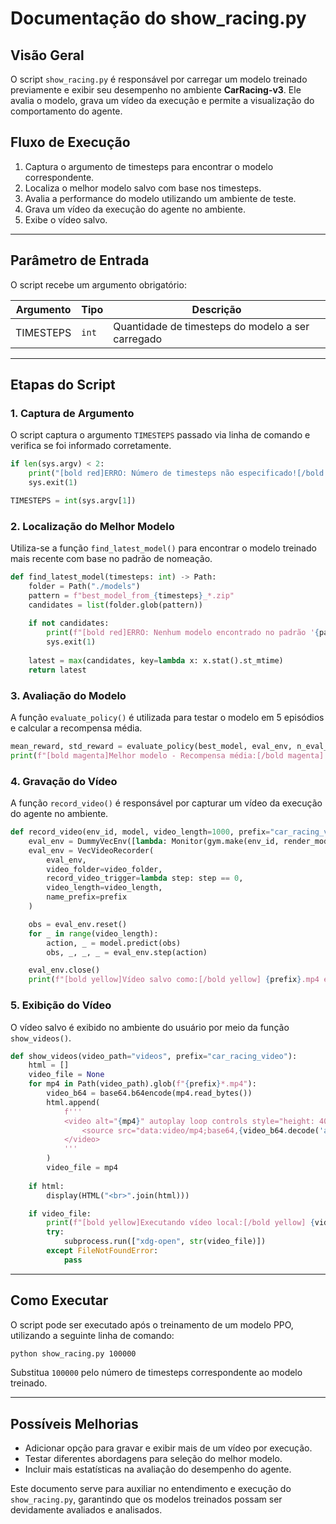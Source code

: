 # Documentação do show_racing.py

## Visão Geral
O script `show_racing.py` é responsável por carregar um modelo treinado previamente e exibir seu desempenho no ambiente **CarRacing-v3**. Ele avalia o modelo, grava um vídeo da execução e permite a visualização do comportamento do agente.

## Fluxo de Execução
1. Captura o argumento de timesteps para encontrar o modelo correspondente.
2. Localiza o melhor modelo salvo com base nos timesteps.
3. Avalia a performance do modelo utilizando um ambiente de teste.
4. Grava um vídeo da execução do agente no ambiente.
5. Exibe o vídeo salvo.

---

## Parâmetro de Entrada
O script recebe um argumento obrigatório:

| Argumento  | Tipo  | Descrição |
|------------|-------|------------|
| TIMESTEPS  | `int` | Quantidade de timesteps do modelo a ser carregado |

---

## Etapas do Script

### 1. Captura de Argumento
O script captura o argumento `TIMESTEPS` passado via linha de comando e verifica se foi informado corretamente.
```python
if len(sys.argv) < 2:
    print("[bold red]ERRO: Número de timesteps não especificado![/bold red]")
    sys.exit(1)

TIMESTEPS = int(sys.argv[1])
```

### 2. Localização do Melhor Modelo
Utiliza-se a função `find_latest_model()` para encontrar o modelo treinado mais recente com base no padrão de nomeação.
```python
def find_latest_model(timesteps: int) -> Path:
    folder = Path("./models")
    pattern = f"best_model_from_{timesteps}_*.zip"
    candidates = list(folder.glob(pattern))
    
    if not candidates:
        print(f"[bold red]ERRO: Nenhum modelo encontrado no padrão '{pattern}' em {folder}[/bold red]")
        sys.exit(1)
    
    latest = max(candidates, key=lambda x: x.stat().st_mtime)
    return latest
```

### 3. Avaliação do Modelo
A função `evaluate_policy()` é utilizada para testar o modelo em 5 episódios e calcular a recompensa média.
```python
mean_reward, std_reward = evaluate_policy(best_model, eval_env, n_eval_episodes=5, deterministic=False)
print(f"[bold magenta]Melhor modelo - Recompensa média:[/bold magenta] {mean_reward:.2f} +/- {std_reward:.2f}")
```

### 4. Gravação do Vídeo
A função `record_video()` é responsável por capturar um vídeo da execução do agente no ambiente.
```python
def record_video(env_id, model, video_length=1000, prefix="car_racing_video", video_folder="videos/"):
    eval_env = DummyVecEnv([lambda: Monitor(gym.make(env_id, render_mode="rgb_array"))])
    eval_env = VecVideoRecorder(
        eval_env,
        video_folder=video_folder,
        record_video_trigger=lambda step: step == 0,
        video_length=video_length,
        name_prefix=prefix
    )

    obs = eval_env.reset()
    for _ in range(video_length):
        action, _ = model.predict(obs)
        obs, _, _, _ = eval_env.step(action)

    eval_env.close()
    print(f"[bold yellow]Vídeo salvo como:[/bold yellow] {prefix}.mp4 em {video_folder}")
```

### 5. Exibição do Vídeo
O vídeo salvo é exibido no ambiente do usuário por meio da função `show_videos()`.
```python
def show_videos(video_path="videos", prefix="car_racing_video"):
    html = []
    video_file = None
    for mp4 in Path(video_path).glob(f"{prefix}*.mp4"):
        video_b64 = base64.b64encode(mp4.read_bytes())
        html.append(
            f'''
            <video alt="{mp4}" autoplay loop controls style="height: 400px;">
                <source src="data:video/mp4;base64,{video_b64.decode('ascii')}" type="video/mp4" />
            </video>
            '''
        )
        video_file = mp4
    
    if html:
        display(HTML("<br>".join(html)))

    if video_file:
        print(f"[bold yellow]Executando vídeo local:[/bold yellow] {video_file}")
        try:
            subprocess.run(["xdg-open", str(video_file)])
        except FileNotFoundError:
            pass
```

---

## Como Executar
O script pode ser executado após o treinamento de um modelo PPO, utilizando a seguinte linha de comando:
```bash
python show_racing.py 100000
```
Substitua `100000` pelo número de timesteps correspondente ao modelo treinado.

---

## Possíveis Melhorias
- Adicionar opção para gravar e exibir mais de um vídeo por execução.
- Testar diferentes abordagens para seleção do melhor modelo.
- Incluir mais estatísticas na avaliação do desempenho do agente.

Este documento serve para auxiliar no entendimento e execução do `show_racing.py`, garantindo que os modelos treinados possam ser devidamente avaliados e analisados.
